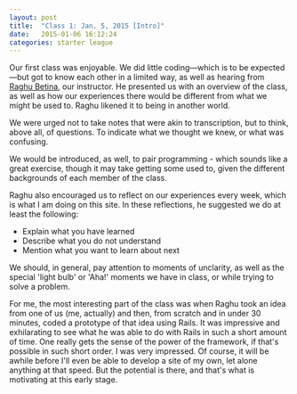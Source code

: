 ```yaml
---
layout: post
title:  "Class 1: Jan. 5, 2015 [Intro]"
date:   2015-01-06 16:12:24
categories: starter league
---
```


Our first class was enjoyable. We did little coding—which is to be expected—but got to know each other in a limited way, as well as hearing from <a title="Raghu Betina - TedX Chicago" href="https://www.youtube.com/watch?v=rtl9QG4qe6g" target="_blank">Raghu Betina</a>, our instructor. He presented us with an overview of the class, as well as how our experiences there would be different from what we might be used to. Raghu likened it to being in another world.

We were urged not to take notes that were akin to transcription, but to think, above all, of questions. To indicate what we thought we knew, or what was confusing.

We would be introduced, as well, to pair programming - which sounds like a great exercise, though it may take getting some used to, given the different backgrounds of each member of the class.

Raghu also encouraged us to reflect on our experiences every week, which is what I am doing on this site. In these reflections, he suggested we do at least the following:
<ul>
  <li>Explain what you have learned</li>
  <li>Describe what you do not understand</li>
  <li>Mention what you want to learn about next</li>
</ul>

We should, in general, pay attention to moments of unclarity, as well as the special 'light bulb' or 'Aha!' moments we have in class, or while trying to solve a problem.

For me, the most interesting part of the class was when Raghu took an idea from one of us (me, actually) and then, from scratch and in under 30 minutes, coded a prototype of that idea using Rails. It was impressive and exhilarating to see what he was able to do with Rails in such a short amount of time. One really gets the sense of the power of the framework, if that's possible in such short order. I was very impressed. Of course, it will be awhile before I'll even be able to develop a site of my own, let alone anything at that speed. But the potential is there, and that's what is motivating at this early stage.
